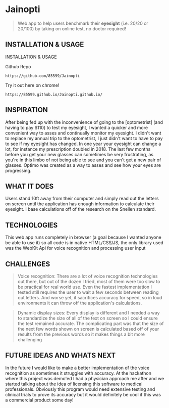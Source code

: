 # Jainopti


> Web app to help users benchmark their **eyesight** (i.e. 20/20 or 20/100) by taking on online test, no doctor required!

## INSTALLATION & USAGE

INSTALLATION & USAGE

Github Repo
```
https://github.com/85599/Jainopti
```

Try it out here on chrome!
```
https://85599.github.io/Jainopti.github.io/
```


## INSPIRATION
After being fed up with the inconvenience of going to the [optometrist] (and having to pay $110) to test my eyesight, I wanted a quicker and more convenient way to asses and continually monitor my eyesight. I didn't want to replace my annual trip to the optometrist, I just didn't want to have to pay to see if my eyesight has changed. In one year your eyesight can change a lot, for instance my prescription doubled in 2018. The last few months before you get your new glasses can sometimes be very frustrating, as you're in this limbo of not being able to see and you can't get a new pair of glasses. Optimo was created as a way to asses and see how your eyes are progressing.

## WHAT IT DOES

Users stand 10ft away from their computer and simply read out the letters on screen until the application has enough information to calculate their eyesight. I base calculations off of the research on the Snellen standard.

## TECHNOLOGIES

This web app runs completely in browser (a goal because I wanted anyone be able to use it) so all code is in native HTML/CSS/JS, the only library used was the WebKit Api for voice recognition and processing user input

## CHALLENGES

> Voice recognition:
There are a lot of voice recognition technologies out there, but out of the dozen I tried, most of them were too slow to be practical for real world use. Even the fastest implementation I tested still requires the user to wait a few seconds between reading out letters. And worse yet, it sacrifices accuracy for speed, so in loud environments it can throw off the application's calculations.

> Dynamic display sizes:
Every display is different and I needed a way to standardize the size of all of the text on screen so I could ensure the test remained accurate. The complicating part was that the size of the next few words shown on screen is calculated based off of your results from the previous words so it makes things a bit more challenging

## FUTURE IDEAS AND WHATS NEXT 

In the future I would like to make a better implementation of the voice recognition as sometimes it struggles with accuracy. At the hackathon where this project was demo'ed I had a physician approach me after and we started talking about the idea of licensing this software to medical professionals. Obviously this program would need extensive testing and clinical trials to prove its accuracy but it would definitely be cool if this was a commercial product some day!


